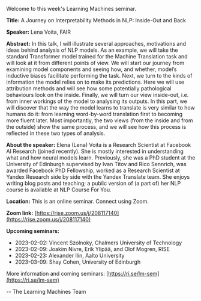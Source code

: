 Welcome to this week's Learning Machines seminar.

**Title:** A Journey on Interpretability Methods in NLP: Inside-Out and Back

**Speaker:** Lena Voita, FAIR

**Abstract:** In this talk, I will illustrate several approaches, motivations and ideas behind analysis of NLP models. As an example, we will take the standard Transformer model trained for the Machine Translation task and will look at it from different points of view. We will start our journey from examining model components and seeing how, and whether, model’s inductive biases facilitate performing the task. Next, we turn to the kinds of information the model relies on to make its predictions. Here we will use attribution methods and will see how some potentially pathological behaviours look on the inside. Finally, we will turn our view inside-out, i.e. from inner workings of the model to analysing its outputs. In this part, we will discover that the way the model learns to translate is very similar to how humans do it: from learning word-by-word translation first to becoming more fluent later. Most importantly, the two views (from the inside and from the outside) show the same process, and we will see how this process is reflected in these two types of analysis.

**About the speaker:** Elena (Lena) Voita is a Research Scientist at Facebook AI Research (joined recently). She is mostly interested in understanding what and how neural models learn. Previously, she was a PhD student at the University of Edinburgh supervised by Ivan Titov and Rico Sennrich, was awarded Facebook PhD Fellowship, worked as a Research Scientist at Yandex Research side by side with the Yandex Translate team. She enjoys writing blog posts and teaching; a public version of (a part of) her NLP course is available at NLP Course For You.

**Location:** This is an online seminar. Connect using Zoom.

**Zoom link:** [https://rise.zoom.us/j/208117140](https://rise.zoom.us/j/208117140)

**Upcoming seminars:**

* 2023-02-02: Vincent Szolnoky, Chalmers University of Technology
* 2023-02-09: Joakim Nivre, Erik Ylipää, and Olof Mogren, RISE
* 2023-02-23: Alexander Ilin, Aalto University
* 2023-03-09: Shay Cohen, University of Edinburgh

More information and coming seminars: [https://ri.se/lm-sem](https://ri.se/lm-sem)

-- The Learning Machines Team

